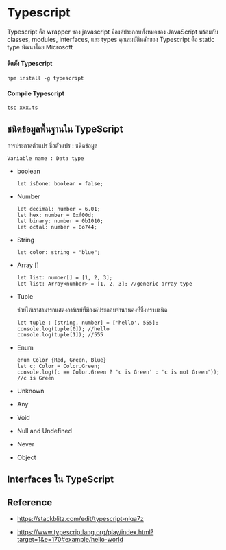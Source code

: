 # Typescript

Typescript คือ wrapper ของ javascript มีองค์ประกอบทั้งหมดของ JavaScript พร้อมกับ classes, modules, interfaces, และ types 
คุณสมบัติหลักของ Typescript คือ static type พัฒนาโดย Microsoft

#### ติดตั้ง Typescript

    npm install -g typescript
    
#### Compile Typescript
    
    tsc xxx.ts
    

## ชนิดข้อมูลพื้นฐานใน TypeScript

การประกาศตัวแปร ชื่อตัวแปร : ชนิดข้อมูล 
    
    Variable name : Data type

  - boolean
  
        let isDone: boolean = false;
        
  - Number
  
        let decimal: number = 6.01;
        let hex: number = 0xf00d;
        let binary: number = 0b1010;
        let octal: number = 0o744;
        
  - String 
  
        let color: string = "blue";
        
  - Array []
  
        let list: number[] = [1, 2, 3];
        let list: Array<number> = [1, 2, 3]; //generic array type
        
  - Tuple
  
    ช่วยให้เราสามารถแสดงอาร์เรย์ที่มีองค์ประกอบจำนวนคงที่ซึ่งทราบชนิด

        let tuple : [string, number] = ['hello', 555];
        console.log(tuple[0]); //hello
        console.log(tuple[1]); //555

  - Enum 
  
        enum Color {Red, Green, Blue}
        let c: Color = Color.Green;
        console.log((c == Color.Green ? 'c is Green' : 'c is not Green')); //c is Green
  
  - Unknown 
  
  - Any 
  
  - Void
  
  - Null and Undefined
  
  - Never
  
  - Object

  
 ## Interfaces ใน TypeScript
  
  ## Reference
  
  - https://stackblitz.com/edit/typescript-nlqa7z
   
  - https://www.typescriptlang.org/play/index.html?target=1&e=170#example/hello-world
